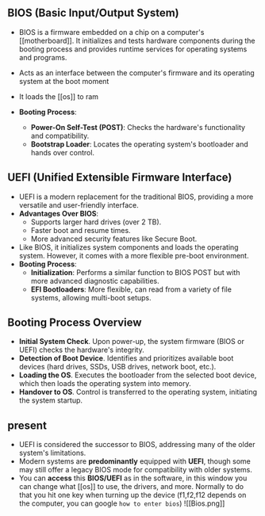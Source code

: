 ## BIOS (Basic Input/Output System)

- BIOS is a firmware embedded on a chip on a computer's [[motherboard]]. It initializes and tests hardware components during the booting process and provides runtime services for operating systems and programs.
- Acts as an interface between the computer's firmware and its operating system at the boot moment
- It loads the [[os]] to ram 

- **Booting Process**:
    - **Power-On Self-Test (POST)**: Checks the hardware's functionality and compatibility.
    - **Bootstrap Loader**: Locates the operating system's bootloader and hands over control.

## UEFI (Unified Extensible Firmware Interface)

- UEFI is a modern replacement for the traditional BIOS, providing a more versatile and user-friendly interface.
- **Advantages Over BIOS**:
    - Supports larger hard drives (over 2 TB).
    - Faster boot and resume times.
    - More advanced security features like Secure Boot.
- Like BIOS, it initializes system components and loads the operating system. However, it comes with a more flexible pre-boot environment.
- **Booting Process**:
    - **Initialization**: Performs a similar function to BIOS POST but with more advanced diagnostic capabilities.
    - **EFI Bootloaders**: More flexible, can read from a variety of file systems, allowing multi-boot setups.


## Booting Process Overview

- **Initial System Check**. Upon power-up, the system firmware (BIOS or UEFI) checks the hardware's integrity.
- **Detection of Boot Device**. Identifies and prioritizes available boot devices (hard drives, SSDs, USB drives, network boot, etc.).
- **Loading the OS**. Executes the bootloader from the selected boot device, which then loads the operating system into memory.
- **Handover to OS**. Control is transferred to the operating system, initiating the system startup.
## present

- UEFI is considered the successor to BIOS, addressing many of the older system's limitations.
- Modern systems are **predominantly** equipped with **UEFI**, though some may still offer a legacy BIOS mode for compatibility with older systems.
- You can **access** this **BIOS/UEFI** as in the software, in this window you can change what [[os]] to use, the drivers, and more. Normally to do that you hit one key when turning up the device (f1,f2,f12 depends on the computer, you can google `how to enter bios`) 
![[Bios.png]]
